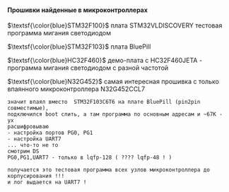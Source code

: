 #### Прошивки найденные в микроконтроллерах

$\textsf{\color{blue}STM32F100}$
плата STM32VLDISCOVERY тестовая программа мигания светодиодом

$\textsf{\color{blue}STM32F103}$
плата BluePill

$\textsf{\color{blue}HC32F460}$
демо-плата с HC32F460JETA - программа мигания светодиодом с разной частотой

$\textsf{\color{blue}N32G452}$
самая интересная прошивка с только впаянного микроконтроллера N32G452CCL7<br>

```
значит впаял вместо  STM32F103C6T6 на плате BluePill (pin2pin совместимые), 
подключился boot слить, а там программа по основным адресам и ~67K - ух
расшифровываю
- настройка портов PG0, PG1
- настройка UART7
... что-то не то
смотрим DS
PG0,PG1,UART7 - только в lqfp-128 ( ???? lqfp-48 ! )

получается это тестовая программа всех узлов микроконтроллера до корпусирования !!!
и лог выдается на UART7 !
```